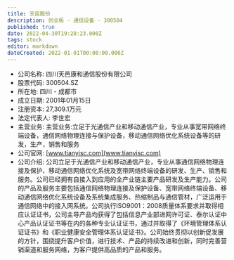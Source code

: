 ```yaml
---
title: 天邑股份
description: 创业板 - 通信设备 - 300504
published: true
date: 2022-04-30T19:28:23.000Z
tags: stock
editor: markdown
dateCreated: 2022-01-01T00:00:00.000Z
---
```


- 公司名称: 四川天邑康和通信股份有限公司
- 股票代码: 300504.SZ
- 所在地: 四川 - 成都市
- 成立日期: 2001年01月15日
- 注册资本: 27,309.1万元
- 法定代表人: 李世宏
- 主营业务: 主营业务:立足于光通信产业和移动通信产业，专业从事宽带网络终端设备，通信网络物理连接与保护设备，移动通信网络优化系统设备等的研发，生产，销售和服务
- 公司官网: [www.tianyisc.com](www.tianyisc.com)
- 公司介绍: 公司立足于光通信产业和移动通信产业，专业从事通信网络物理连接及保护、移动通信网络优化系统及宽带网络终端设备的研发、生产、销售和服务。公司已经拥有自接入到应用的全产业链主要产品研发及生产能力。公司的产品及服务主要包括通信网络物理连接及保护设备、宽带网络终端设备、移动通信网络优化系统设备及系统集成服务、热缩制品与通信管材，广泛运用于通信网络中的接入网系统。公司执行ISO9001：2008质量体系要求并取得相应认证证书，公司主导产品均获得了包括信息产业部进网许可证、泰尔认证中心产品认证证书等在内的各种专业认证证书，通过并取得了《环境管理体系认证证书》和《职业健康安全管理体系认证证书》。公司始终贯彻以创新促发展的方针，围绕提升客户价值，进行技术、产品的持续改进和创新，同时完善营销渠道和服务网络，为客户提供高品质的产品和服务。


